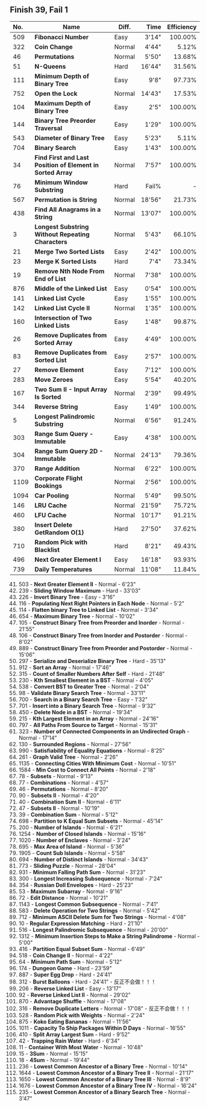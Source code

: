 ## Finish 39, Fail 1

| No. | Name | Diff. | Time | Efficiency |
|:----|------|-------|-----:|-----------:|
| 509 | **Fibonacci Number** | Easy | 3'14" | 100.00% |
| 322 | **Coin Change** | Normal | 4'44" | 5.12% |
| 46 | **Permutations** | Normal | 5'50" | 13.68% |
| 51 | **N-Queens** | Hard | 16'44" | 31.56% |
| 111 | **Minimum Depth of Binary Tree** | Easy | 9'8" | 97.73% |
| 752 | **Open the Lock** | Normal | 14'43" | 17.53% |
| 104 | **Maximum Depth of Binary Tree** | Easy | 2'5" | 100.00% |
| 144 | **Binary Tree Preorder Traversal** | Easy | 1'29" | 100.00% |
| 543 | **Diameter of Binary Tree** | Easy | 5'23" | 5.11% |
| 704 | **Binary Search** | Easy | 1'43" | 100.00% |
| 34 | **Find First and Last Position of Element in Sorted Array** | Normal | 7'57" | 100.00% |
| 76 | **Minimum Window Substring** | Hard | Fail% | - |
| 567 | **Permutation is String** | Normal | 18'56" | 21.73% |
| 438 | **Find All Anagrams in a String** | Normal | 13'07" | 100.00% |
| 3 | **Longest Substring Without Repeating Characters** | Normal | 5'43" | 66.10% |
| 21 | **Merge Two Sorted Lists** | Easy | 2'42" | 100.00% |
| 23 | **Merge K Sorted Lists** | Hard | 7'4" | 73.34% |
| 19 | **Remove Nth Node From End of List** | Normal | 7'38" | 100.00% |
| 876 | **Middle of the Linked List** | Easy | 0'54" | 100.00% |
| 141 | **Linked List Cycle** | Easy | 1'55" | 100.00% |
| 142 | **Linked List Cycle II** | Normal | 1'35" | 100.00% |
| 160 | **Intersection of Two Linked Lists** | Easy | 1'48" | 99.87% |
| 26 | **Remove Duplicates from Sorted Array** | Easy | 4'49" | 100.00% |
| 83 | **Remove Duplicates from Sorted List** | Easy | 2'57" | 100.00% |
| 27 | **Remove Element** | Easy | 7'12" | 100.00% |
| 283 | **Move Zeroes** | Easy | 5'54" | 40.20% |
| 167 | **Two Sum II - Input Array Is Sorted** | Normal | 2'39" | 99.49% |
| 344 | **Reverse String** | Easy | 1'49" | 100.00% |
| 5 | **Longest Palindromic Substring** | Normal | 6'56" | 91.24% |
| 303 | **Range Sum Query - Immutable** | Easy | 4'38" | 100.00% |
| 304 | **Range Sum Query 2D - Immutable** | Normal | 24'13" | 79.36% |
| 370 | **Range Addition** | Normal | 6'22" | 100.00% |
| 1109 | **Corporate Flight Bookings** | Normal | 2'56" | 100.00% |
| 1094 | **Car Pooling** | Normal | 5'49" | 99.50% |
| 146 | **LRU Cache** | Normal | 21'59" | 75.72% |
| 460 | **LFU Cache** | Normal | 10'17" | 91.21% |
| 380 | **Insert Delete GetRandom O(1)** | Hard | 27'50" | 37.62% |
| 710 | **Random Pick with Blacklist** | Hard | 8'21" | 49.43% |
| 496 | **Next Greater Element I** | Easy | 16'18" | 93.93% |
| 739 | **Daily Temperatures** | Normal | 11'08" | 11.84% |



41. 503 - **Next Greater Element II** - Normal - 6'23"
42. 239 - **Sliding Window Maximum** - Hard - 33'03"
43. 226 - **Invert Binary Tree** - Easy - 3'16"
44. 116 - **Populating Next Right Pointers in Each Node** - Normal - 5'2"
45. 114 - **Flatten binary Tree to Linked List** - Normal - 3'34"
46. 654 - **Maximum Binary Tree** - Normal - 10'02"
47. 105 - **Construct Binary Tree from Preorder and Inorder** - Normal - 21'55"
48. 106 - **Construct Binary Tree from Inorder and Postorder** - Normal - 8'02"
49. 889 - **Construct Binary Tree from Preorder and Postorder** - Normal - 15'06"
50. 297 - **Serialize and Deserialize Binary Tree** - Hard - 35'13"
51. 912 - **Sort an Array** - Normal - 17'46"
52. 315 - **Count of Smaller Numbers After Self** - Hard - 21'48"
53. 230 - **Kth Smallest Element in a BST** - Normal - 4'05"
54. 538 - **Convert BST to Greater Tree** - Normal - 2'04"
55. 98 - **Validate Binary Search Tree** - Normal - 33'11"
56. 700 - **Search in a Binary Search Tree** - Easy - 1'32"
57. 701 - **Insert into a Binary Search Tree** - Normal - 9'32"
58. 450 - **Delete Node in a BST** - Normal - 19'34"
59. 215 - **Kth Largest Element in an Array** - Normal - 24'16"
60. 797 - **All Paths From Source to Target** - Normal - 15'31"
61. 323 - **Number of Connected Components in an Undirected Graph** - Normal - 17'14"
62. 130 - **Surrounded Regions** - Normal - 27'56"
63. 990 - **Satisfiability of Equality Equations** - Normal - 8'25"
64. 261 - **Graph Valid Tree** - Normal - 2'26"
65. 1135 - **Connecting Cities With Minimum Cost** - Normal - 10'51"
66. 1584 - **Min Cost to Connect All Points** - Normal - 2'18"
67. 78 - **Subsets** - Normal - 9'13"
68. 77 - **Combinations** - Normal - 4'57"
69. 46 - **Permutations** - Normal - 8'20"
70. 90 - **Subsets II** - Normal - 4'20"
71. 40 - **Combination Sum II** - Normal - 6'11"
72. 47 - **Subsets II** - Normal - 10'19"
73. 39 - **Combination Sum** - Normal - 5'12"
74. 698 - **Partition to K Equal Sum Subsets** - Normal - 45'14"
75. 200 - **Number of Islands** - Normal - 6'21"
76. 1254 - **Number of Closed Islands** - Normal - 15'16"
77. 1020 - **Number of Enclaves** - Normal - 3'24"
78. 695 - **Max Area of Island** - Normal - 5'36"
79. 1905 - **Count Sub Islands** - Normal - 5'58"
80. 694 - **Number of Distinct Islands** - Normal - 34'43"
81. 773 - **Sliding Puzzle** - Normal - 28'04"
82. 931 - **Minimum Falling Path Sum** - Normal - 31'23"
83. 300 - **Longest Increasing Subsequence** - Normal - 7'24"
84. 354 - **Russian Doll Envelopes** - Hard - 25'23"
85. 53 - **Maximum Subarray** - Normal - 9'16"
86. 72 - **Edit Distance** - Normal - 10'21"
87. 1143 - **Longest Common Subsequence** - Normal - 7'41"
88. 583 - **Delete Operation for Two Strings** - Normal - 5'42"
89. 712 - **Minimum ASCII Delete Sum for Two Strings** - Normal - 4'08"
90. 10 - **Regular Expression Matching** - Hard - 21'10"
91. 516 - **Longest Palindromic Subsequence** - Normal - 20'00"
92. 1312 - **Minimum Insertion Steps to Make a String Palindrome** - Normal - 5'00"
93. 416 - **Partition Equal Subset Sum** - Normal - 6'49"
94. 518 - **Coin Change II** - Normal - 4'22"
95. 64 - **Minimum Path Sum** - Normal - 5'12"
96. 174 - **Dungeon Game** - Hard - 23'59"
97. 887 - **Super Egg Drop** - Hard - 24'41"
98. 312 - **Burst Balloons** - Hard - 24'41" - 反正不会做！！！
99. 206 - **Reverse Linked List** - Easy - 13'17"
100. 92 - **Reverse Linked List II** - Normal - 29'02"
101. 870 - **Advantage Shuffle** - Normal - 17'08"
102. 316 - **Remove Duplicate Letters** - Normal - 17'08" - 反正不会做！！！
103. 528 - **Random Pick with Weights** - Normal - 2'24"
104. 875 - **Koko Eating Bananas** - Normal - 11'56"
105. 1011 - **Capacity To Ship Packages Within D Days** - Normal - 16'55"
106. 410 - **Split Array Largest Sum** - Hard - 9'52"
107. 42 - **Trapping Rain Water** - Hard - 6'34"
108. 11 - **Container With Most Water** - Normal - 10'48"
109. 15 - **3Sum** - Normal - 15'15"
110. 18 - **4Sum** - Normal - 19'44"
111. 236 - **Lowest Common Ancestor of a Binary Tree** - Normal - 10'14"
112. 1644 - **Lowest Common Ancestor of a Binary Tree II** - Normal - 21'17"
113. 1650 - **Lowest Common Ancestor of a Binary Tree III** - Normal - 8'9"
114. 1676 - **Lowest Common Ancestor of a Binary Tree IV** - Normal - 16'24"
115. 235 - **Lowest Common Ancestor of a Binary Search Tree** - Normal - 3'47"